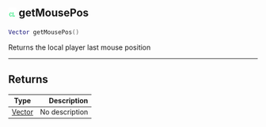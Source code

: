## ![client](../../.gitbook/assets/client.png) getMousePos

```lua
Vector getMousePos()
```

Returns the local player last mouse position

------
## Returns

| Type   | Description |
| ------ | ----------: |
| [Vector](./readme/vector.md) | No description |

